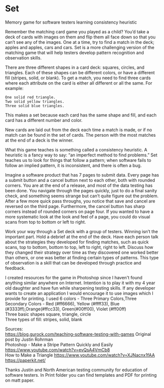 # Set
Memory game for software testers learning consistency heuristic

Remember the matching card game you played as a child? You’d take a deck of cards with images on them and flip them all face down so that you can’t see any of the images. One at a time, try to find a match in the deck; apples and apples, cars and cars. Set is a more challenging version of the matching game that will help testers develop pattern recognition and observation skills.

There are three different shapes in a card deck: squares, circles, and triangles. Each of these shapes can be different colors, or have a different fill (stripes, solid, or blank). To get a match, you need to find three cards where each attribute on the card is either all different or all the same. For example:

    One solid red triangle.
    Two solid yellow triangles.
    Three solid blue triangles.

This makes a set because each card has the same shape and fill, and each card has a different number and color.

New cards are laid out from the deck each time a match is made, or if no match can be found in the set of cards. The person with the most matches at the end of a deck is the winner.

What this game teaches is something called a consistency heuristic. A heuristic is a fancy way to say: “an imperfect method to find problems.” Set teaches us to look for things that follow a pattern; when software fails to follow an implied pattern, it is inconsistent, and there is often a bug.

Imagine a software product that has 7 pages to submit data. Every page has a submit button and a cancel button next to each other, both with rounded corners. You are at the end of a release, and most of the data testing has been done. You navigate through the pages quickly, just to do a final sanity check, and something seems strange but can’t quite figure out the problem. After a few more quick pass throughs, you notice that save and cancel are reversed on the third page. Furthermore, the cancel button has sharp corners instead of rounded corners on page four. If you wanted to have a more systematic look at the look and feel of a page, you could do visual scans from top to bottom or left to right.

Work your way through a Set deck with a group of testers. Winning isn’t the important part. Hold a debrief at the end of the deck. Have each person talk about the strategies they developed for finding matches, such as quick scans, top to bottom, bottom to top, left to right, right to left. Discuss how they changed their strategy over time as they discovered one worked better than others, or one was better at finding certain types of patterns. This type of observation is a skill that can be developed through practice and feedback.
 
 

 I created resources for the game in Photoshop since I haven't found anything similar anywhere on Internet. Intention is to play it with my 4 year old daughter and have fun while sharpening testing skills. If any developer wants to create an application I would encourage it to use images which I provide  for printing.
 I used 6 colors - Three Primary Colors,Three Secondary Colors - Red (#ff6666), Yellow (#ffff33), Blue (#3333ff),Orange(#ffcc33), Green(#00ff00), Violet (#ff00ff)  
 Three basic shapes square, triangle, circle  
 Three types of fill: stripes, solid, blank
 
 Sources:   
 https://blog.gurock.com/teaching-software-testing-with-games Original post by Justin Rohrman  
 Photoshop - Make a Stripe Pattern Quickly and Easily https://www.youtube.com/watch?v=evQsA4VmCb8  
 How to Make a Triangle https://www.youtube.com/watch?v=XJNacnx1fAA  
 https://paperkit.net/
 
 Thanks Justin and North American testing community  for education of software testers.   In Print folder you can find templates and PDF for printing on matt paper.
